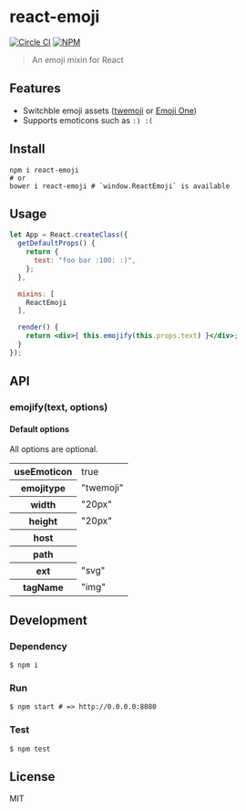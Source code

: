 # react-emoji

[![Circle CI](https://img.shields.io/circleci/project/banyan/react-emoji.svg?style=flat-square)](https://circleci.com/gh/banyan/react-emoji)
[![NPM](https://img.shields.io/npm/v/react-emoji.svg?style=flat-square)](https://www.npmjs.com/package/react-emoji)

>An emoji mixin for React

## Features

* Switchble emoji assets ([twemoji](https://github.com/twitter/twemoji) or [Emoji One](https://github.com/Ranks/emojione))
* Supports emoticons such as `:) :(`

## Install

```shell
npm i react-emoji
# or
bower i react-emoji # `window.ReactEmoji` is available
```

## Usage

```jsx
let App = React.createClass({
  getDefaultProps() {
    return {
      text: "foo bar :100: :)",
    };
  },

  mixins: [
    ReactEmoji
  ],

  render() {
    return <div>{ this.emojify(this.props.text) }</div>;
  }
});
```

## API

### emojify(text, options)

#### Default options

All options are optional.

<table>
  <tr>
    <th>useEmoticon</th>
    <td>true</td>
  </tr>
  <tr>
    <th>emojitype</th>
    <td>"twemoji"</td>
  </tr>
  <tr>
    <th>width</th>
    <td>"20px"</td>
  </tr>
  <tr>
    <th>height</th>
    <td>"20px"</td>
  </tr>
  <tr>
    <th>host</th>
    <td></td>
  </tr>
  <tr>
    <th>path</th>
    <td></td>
  </tr>
  <tr>
    <th>ext</th>
    <td>"svg"</td>
  </tr>
  <tr>
    <th>tagName</th>
    <td>"img"</td>
  </tr>
</table>

## Development

### Dependency

```
$ npm i
```


### Run

```
$ npm start # => http://0.0.0.0:8080
```

### Test

```
$ npm test
```

## License

MIT
